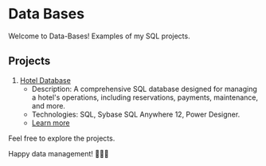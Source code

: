 # Data Bases
 Welcome to Data-Bases! Examples of my SQL projects.

## Projects

1. [Hotel Database](./Hotel-DB-Polish/README.md)
   - Description: A comprehensive SQL database designed for managing a hotel's operations, including reservations, payments, maintenance, and more.
   - Technologies: SQL, Sybase SQL Anywhere 12, Power Designer.
   - [Learn more](./Hotel-DB-Polish/README.md)

Feel free to explore the projects.

Happy data management! 🌟🔮✨